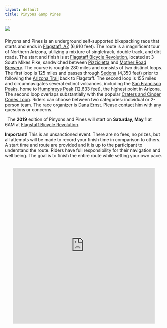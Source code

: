 ```yaml
---
layout: default
title: Pinyons &amp Pines
---
```


<img src="{{ site.baseurl }}/images/LockettMeadow.jpg" class="img-responsive img-rounded" img style="margin-bottom: 10px" />

Pinyons and Pines is an underground self-supported bikepacking race that starts and ends in [Flagstaff, AZ](https://en.wikipedia.org/wiki/Flagstaff,_Arizona) (6,910 feet). The route is a magnificent tour of Northern Arizona, utilizing a mixture of singletrack, double track, and dirt roads.  The start and finish is at [Flagstaff Bicycle Revolution](http://flagbikerev.com), located at 3 South Mikes Pike, sandwiched between [Pizzicletta](http://www.pizzicletta.com) and [Mother Road Brewery](https://www.motherroadbeer.com). The course is roughly 280 miles and consists of two distinct loops. The first loop is 125 miles and passes through [Sedona](https://en.wikipedia.org/wiki/Sedona,_Arizona) (4,350 feet) prior to following the [Arizona Trail](https://aztrail.org) back to Flagstaff.  The second loop is 155 miles and circumnavigates several extinct volcanoes, including the [San Francisco Peaks](https://en.wikipedia.org/wiki/San_Francisco_Peaks), home to [Humphreys Peak](https://en.wikipedia.org/wiki/Humphreys_Peak) (12,633 feet), the highest point in Arizona. The second loop overlaps substantially with the popular [Craters and Cinder Cones Loop](https://www.bikepackingroots.org/craters-and-cinder-cones.html). Riders can choose between two categories: individual or 2-person team. The race organizer is [Dana Ernst](http://danaernst.com). Please [contact him](mailto:ernst.tribe@gmail.com) with any questions or concerns.

<div class="row">
<div class="col-xs-2"></div>
<div class="col-xs-8">
<div class="alert alert-info" role="alert">
<i class="fas fa-bicycle fa-3x"></i>&nbsp; The <strong>2019</strong> edition of Pinyons and Pines will start on <strong>Saturday, May 1</strong> at 6AM at <a href="http://flagbikerev.com" class="alert-link">Flagstaff Bicycle Revolution</a>.
</div>
</div>
<div class="col-xs-2"></div>
</div>

**Important!** This is an unsanctioned event. There are no fees, no prizes, but all attempts will be made to record your finish time in comparison to others. A start time and route are provided and it is up to the participant to understand the route. Riders have full responsibility for their navigation and well being. The goal is to finish the entire route while setting your own pace.

<!-- Scraps

Riders have the option of racing as an individual or as part of a 2-person team, where finish times will be listed as two different categories.

The second loop also circumnavigates [Kendrick Peak](https://en.wikipedia.org/wiki/Kendrick_Peak) (10,425 feet), [O'Leary Peak](https://en.wikipedia.org/wiki/O%27Leary_Peak) (8,919 feet), and [Mount Elden](https://en.wikipedia.org/wiki/Mount_Elden) (https://en.wikipedia.org/wiki/Mount_Elden) (9,301 feet).

Todo
- [ Arizona State Land Department Recreation Permit](https://land.az.gov/natural-resources/recreational-permits)
- Single vs duo
- Water and resupply
- Sign-up
- Trackleaders
- GPX
- Good beginner route, easier than AZT300
- Camping, where to leave car
-->

<br>

<center>
<iframe src="https://ridewithgps.com/embeds?type=route&id=29105484&sampleGraph=true" style="width: 1px; min-width: 90%; height: 500px; border: none;" scrolling="no"></iframe>
</center>

<br>
